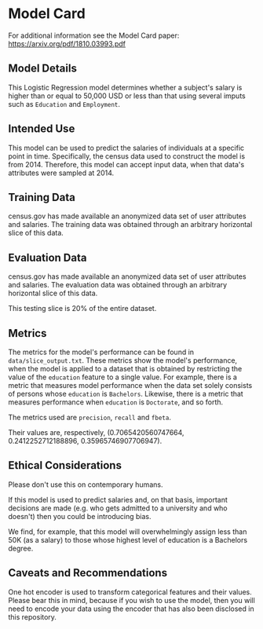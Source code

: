 # Model Card

For additional information see the Model Card paper: https://arxiv.org/pdf/1810.03993.pdf

## Model Details

This Logistic Regression model determines whether a subject's salary is higher than or equal to 50,000 USD or less than that using several imputs such as `Education` and `Employment`.

## Intended Use

This model can be used to predict the salaries of individuals at a specific point in time. Specifically, the census data used to construct the model is from 2014. Therefore, this model can accept input data, when that data's attributes were sampled at 2014.

## Training Data
 
census.gov has made available an anonymized data set of user attributes and salaries. The training data was obtained through an arbitrary horizontal slice of this data.

## Evaluation Data

census.gov has made available an anonymized data set of user attributes and salaries. The evaluation data was obtained through an arbitrary horizontal slice of this data.

This testing slice is 20% of the entire dataset.

## Metrics

The metrics for the model's performance can be found in `data/slice_output.txt`. These metrics show the model's performance, when the model is applied to a dataset that is obtained by restricting the value of the `education` feature to a single value. For example, there is a metric that measures model performance when the data set solely consists of persons whose `education` is `Bachelors`. Likewise, there is a metric that measures performance when `education` is `Doctorate`, and so forth.

The metrics used are `precision`, `recall` and `fbeta`.

Their values are, respectively, (0.7065420560747664, 0.2412252712188896, 0.35965746907706947).

## Ethical Considerations

Please don't use this on contemporary humans.

If this model is used to predict salaries and, on that basis, important decisions are made (e.g. who gets admitted to a university and who doesn't) then you could be introducing bias.

We find, for example, that this model will overwhelmingly assign less than 50K (as a salary) to those whose highest level of education is a Bachelors degree.

## Caveats and Recommendations

One hot encoder is used to transform categorical features and their values. Please bear this in mind, because if you wish to use the model, then you will need to encode your data using the encoder that has also been disclosed in this repository.